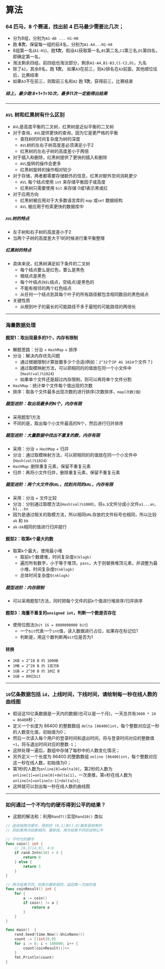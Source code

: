 # 算法

### 64 匹马，8 个赛道，找出前 4 匹马最少需要比几次；

- 分为8组，分别为`A1-A8 ... H1-H8`
- 跑 **8次**，保留每一组的前4名，分别为`A1-A4...H1-H4`
- 8组第一名(`A1-H1`)，跑**1次**，假设`A1`获取第一名,`B1`第二名,`C1`第三名,`D1`第四名，即确定第一名，
- 淘汰剩余四组，前四组也淘汰部分，剩余`A2-A4,B1-B3,C1-C2,D1`，九名
- 除了`A2`，其余8名，跑 **1次**， 如果`A3`在前三，则`A2`排名在`A3`前面，其他顺位往后，比赛结束
- 如果`A3`不在前三，则取前三名和`A2` 跑 **1次**，获得前三，比赛结束

##### 综上，最少跑 8+1+1=10次，最多11次一定能得出结果

------

### `AVL` 树和红黑树有什么区别

- `AVL`是高度平衡的二叉树，红黑树是近似平衡的二叉树
- 对于查询，`AVL`提供更快的查询，因为它是更严格的平衡
  - 查找树的时间复杂度为树的深度
  - `AVL`树的左右子树高度差必须满足小于2
  - 红黑树的左右子树的高度差小于两倍
- 对于插入和删除，红黑树提供了更快的插入和删除
  - `AVL`旋转的操作会更多
  - 红黑树旋转的操作相对较少
- 对于存储，两者都需要存储额外的信息，红黑对额外空间消耗更少
  - `AVL` 每个结点使用 `int` 来存储平衡因子或高度
  - 红黑树只需要使用  `bit` 来存储 0或1表示黑或红 
- 对于应用方向
  - 红黑树被应用对于大多数语言库的 `map` 或`set` 数据结构
  - `AVL` 被应用于检索更快的数据库中

##### `AVL`树的特点

- 左子树和右子树的高度差小于2
- 当两个子树的高度差大于1的时候进行重平衡整理

##### 红黑树的特点

- 具体来说，红黑树满足如下条件的二叉树
  - 每个结点要么是红色，要么是黑色
  - 根结点是黑色
  - 每个叶结点(`NIL`结点，空结点)是黑色的
  - 不能有相邻的两个红色结点
  - 从任何一个结点到其每个叶子的所有路径都包含相同数目的黑色结点
- 关键性质
  - 从根到叶子的最长的可能路径不多于最短的可能路径的两倍长

------

### 海量数据处理

#### 题型1：取出现最多的1个，内存有限制

- 解题思路：分治 + `HashMap` + 排序
- 分治：解决内存优先问题
  - 通过根据限制计算放置多少个合适(例如：`2^32`个`IP 4G 1024`个文件？)
  - 通过取模映射方法，可以把相同的的值放在同一个小文件中(`Hash(val)%1024`)
  - 如果单个文件还是超过内存限制，则可以再将单个文件分割
- `HashMap`：统计单个文件每个值出现的次数
- 排序：取各个文件最多出现次数的进行排序(次数排序，`map[次数]值`)

##### 题型进阶：取出现最多的N个，内存有限

- 采用题型1方法
- 不同的是，取出每个小文件最高的N个，然后进行归并排序

##### 题型进阶：大量数据中找出不重复的数，内存有限

- 采用：分治 + `HashMap` + 归并
- 分治：通过取模映射方法，可以把相同的的值放在同一个小文件中(`Hash(val)%1024`)
- `HashMap`: 删除重复元素，保留不重复元素
- 归并：再将小文件归并，删除重复元素，保留不重复元素

##### 题型进阶：两个大文件存`URL`，找到共同的`URL`，内存有限

- 采用：分治 + 文件比较
- 分治：分别通过取模方法(`Hash(val)%1000`)，将`a,b`文件分成小文件`a1...an, b1...bn`
- 因为是通过相关的取模方法，所以相同`URL`存放的文件标号也相同，所以比较`ak` 和 `bk`
- `ak-bk`相同的值进行归并就行

#### 题型2：取第`K`个最大的数

- 取第`k`个最大，使用最小堆
  - 取前`k`个数建堆，时间复杂度`O(klogk)`
  - 遍历所有数字，小于等于堆顶，`pass`，大于则替换堆顶元素，并调整为最小堆，时间复杂度`O(nklogk)`
  - 总体时间复杂度`O(nklogk)`

##### 题型进阶：内存限制

- 可以采用题型1方法，同时把每个文件的前`k`个值进行堆排序/归并排序

#### 题型3：海量不重复的`unsigned int`，判断一个数是否存在

- 使用位图法(`bit 1G = 8000000000 bit`)
  - 一个`bit`代表一个`int`值，读入数据进行占位，如果存在标记位1
  - 判断是，用这个数判断再`bit`位是否为1
  
#### 转换

- `1KB = 2^10 B 约 1000B `
- `1MB = 2^20 B 约 1百万B`
- `1GB = 2^30 B 约 10亿 B`
- `1GB = 80亿bit`

------

### `10`亿条数据包括 `id`，上线时间，下线时间，请绘制每一秒在线人数的曲线图

- 假设这10亿条数据是一天内的数据(也可以是一个月)，一天总共有`3600 * 24 = 86400`秒；
- 定义一个长度为 86400 的整数数组 `delta [86400]int`，每个整数对应这一秒的人数变化值，初始值为0；
- 然后一次读入每个用户的登录时间和退出时间，将与登录时间对应的整数值`+1`，将与退出时间对应的整数`-1`；
- 这样处理一遍后，数组中存储了每秒中的人数变化情况；
- 另外定义一个长度为 86400 的整数数组 `online [86400]int`，每个整数对应这一秒在线人数，初始值为0；
- 第1秒的人数为`online[0]=delta[0]`，第2秒的人数为`online[1]=online[0]+delta[1]`，一次类推，第`n`秒在线人数为 `online[n]=online[n-1]+delta[n]`;
- 这样就可以划出每一秒在线人数的曲线图

------

### 如何通过一个不均匀的硬币得到公平的结果？

- 这题的解法和：利用`Rand7()`实现`Rand10()` 类似

```go
// 连续抛两次硬币，得到的 (0,1)和(1,0)概率是相等的
// 则如果两次结果相同，重新抛，两次结果不同则说明公平

// 不均匀的硬币
func coin() int {
	// [0,3][4,9], 4:6
	if rand.Intn(10) > 4 {
		return 0
	} else {
		return 1
	}
}

// 两次结果不同，则表示概率相同，返回第一次抛的值
func coinResult() int {
	for {
		a := coin()
		if coin() != a {
			return a
		}
	}
}

func main()  {
	rand.Seed(time.Now().UnixNano())
	count := []int{0,0}
	for i := 0; i < 100000; i++ {
		count[coinResult()]++
	}
	fmt.Println(count)
}

```

